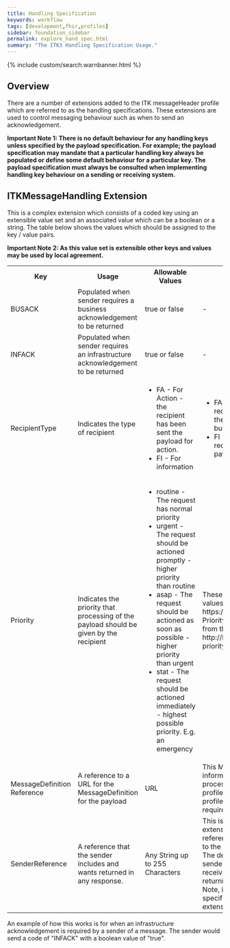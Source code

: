 ```yaml
---
title: Handling Specification
keywords: workflow
tags: [development,fhir,profiles]
sidebar: foundation_sidebar
permalink: explore_hand_spec.html
summary: "The ITK3 Handling Specification Usage."
---
```


{% include custom/search.warnbanner.html %}

## Overview ##

There are a number of extensions added to the ITK messageHeader profile which are referred to as the handling specifications. These extensions are used to control messaging behaviour such as when to send an acknowledgement. 

**Important Note 1: There is no default behaviour for any handling keys unless specified by the payload specification.  For example; the payload specification may mandate that a particular handling key always be populated or define some default behaviour for a particular key.  The payload specification must always be consulted when implementing handling key behaviour on a sending or receiving system.**

## ITKMessageHandling Extension ##

This is a complex extension which consists of a coded key using an extensible value set and an associated value which can be a boolean or a string. The table below shows the values which should be assigned to the key / value pairs. 

**Important Note 2: As this value set is extensible other keys and values may be used by local agreement.**


<table width="100%">
<tr>
<th>Key</th>
<th>Usage</th>
<th>Allowable Values</th>
<th>Comments</th>
<!--<th>Example Value</th>-->
</tr>

<tr>
<td>BUSACK</td>
<td>Populated when sender requires a business acknowledgement to be returned</td>
<td>true or false</td>
<td>-</td>
</tr>

<tr>
<td>INFACK</td>
<td>Populated when sender requires an infrastructure acknowledgement to be returned</td>
<td>true or false</td>
<td>-</td>
</tr>


<!--<tr>
<td>RecipientType</td>
<td>Indicates the type of recipient</td>
<td>
FA -  For Action - the recipient has been sent the payload for action.
<br>FI - For information
</td>
<td>
The action required by the recipient will be either explicit in the payload or there will be a business rule defined.
<br>No Action is required by the recipient and they may process the payload as they see fit.
</td>
</tr>-->

<tr>
<td>RecipientType</td>
<td>Indicates the type of recipient</td>
<td>
<ul>
<li>FA -  For Action - the recipient has been sent the payload for action.</li>  
<li>FI - For information</li>
</td>
<td>
<ul>
<li>FA - The action required by the recipient will be either explicit in the payload or there will be a business rule defined.</li>  
<li>FI - No Action is required by the recipient and they may process the payload as they see fit.</li>
</td>
</tr>

<tr>
<td>Priority</td>
<td>Indicates the priority that processing of the payload should be given by the recipient</td>
<td>
<ul>
<li>routine - The request has normal priority</li>
<li>urgent - The request should be actioned promptly - higher priority than routine</li>
<li>asap - The request should be actioned as soon as possible - higher priority than urgent</li>
<li>stat - The request should be actioned immediately - highest possible priority. E.g. an emergency</li>
</ul>
</td>
<td>These codes are taken from the valueset https://fhir.nhs.uk/STU3/ValueSet/ITK-Priority-1. This valueset is derived from the FHIR value set  http://hl7.org/fhir/ValueSet/request-priority. </td>
</tr>

<tr>
<td>MessageDefinition Reference</td>
<td>A reference to a URL for the MessageDefinition for the payload  </td>
<td>URL</td>
<td>This MessageDefinition will detail the information to allow correct processing of the payload. Such as profiles used, message event type, profiles used, responses allowed/ required etc...</td>
</tr>

<tr>
<td>SenderReference </td>
<td>A reference that the sender includes and wants returned in any response. </td>
<td>Any String up to 255 Characters  </td>
<td>This is a NHS 111 requirement.  This extension allows the sender to send a reference string which can be returned to the sender when there are issues.  The default behaviour is that if a sender reference is received the receiving system should be capable of returning the reference to the sender.  Note, in the previous release of this specification this was a separate extension.</td>
</tr>

<!--<tr>
<td>?</td>
<td>?</td>
<td>?</td>
<td>?</td>
</tr>-->


</table>


An example of how this works is for  when an infrastructure acknowledgement is required by a sender of a message. The sender would send a code of "INFACK" with a boolean value of "true".

<script src="https://gist.github.com/IOPS-DEV/0967d8a887fca4fa918d07ab623d1968.js"></script>

